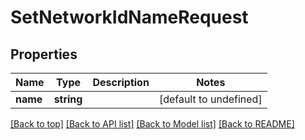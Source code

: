 # SetNetworkIdNameRequest

## Properties

|Name | Type | Description | Notes|
|------------ | ------------- | ------------- | -------------|
|**name** | **string** |  | [default to undefined]|




[[Back to top]](#) [[Back to API list]](../../README.md#documentation-for-api-endpoints) [[Back to Model list]](../../README.md#documentation-for-models) [[Back to README]](../../README.md)
